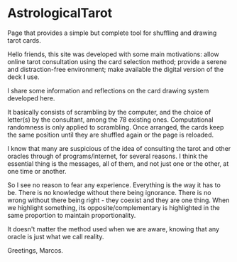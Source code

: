 # AstrologicalTarot
Page that provides a simple but complete tool for shuffling and drawing tarot cards.

Hello friends, this site was developed with some main motivations:
allow online tarot consultation using the card selection method;
provide a serene and distraction-free environment;
make available the digital version of the deck I use.

I share some information and reflections on the card drawing system developed here.

It basically consists of scrambling by the computer,
and the choice of letter(s) by the consultant, among the 78 existing ones.
Computational randomness is only applied to scrambling. Once arranged,
the cards keep the same position until they are shuffled again or the page is reloaded.

I know that many are suspicious of the idea of ​​consulting the tarot and other oracles through
of programs/internet, for several reasons. I think the essential thing is the messages, all of them,
and not just one or the other, at one time or another.

So I see no reason to fear any experience. Everything is the way it has to be.
There is no knowledge without there being ignorance. There is no wrong without there being right - they coexist
and they are one thing. When we highlight something, its opposite/complementary is highlighted in the same proportion
to maintain proportionality.

It doesn't matter the method used when we are aware, knowing
that any oracle is just what we call reality.

Greetings, Marcos.
